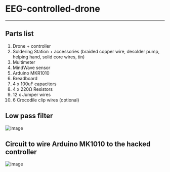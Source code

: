 # EEG-controlled-drone
------------------------------------

## Parts list
1. Drone + controller 
2. Soldering Station + accessories (braided copper wire, desolder pump, helping hand, solid core wires, tin) 
3. Multimeter 
4. MindWave sensor 
5. Arduino MKR1010
6. Breadboard 
7. 4 x 100uF capacitors 
8. 4 x 220Ω Resistors 
9. 12 x Jumper wires 
10. 6 Crocodile clip wires (optional)


## Low pass filter
![image](https://github.com/ArghaKamalSamanta/EEG-controlled-drone/assets/97786651/e7c99357-add6-4e21-8512-626291ab59d7)


## Circuit to wire Arduino MK1010 to the hacked controller
![image](https://github.com/ArghaKamalSamanta/EEG-controlled-drone/assets/97786651/15c8efb2-0dcb-4119-a5c9-c0fee8191e56)





